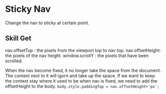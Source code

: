 # Sticky Nav
Change the nav to sticky at certain point.

## Skill Get
nav.offsetTop : the pixels from the viewport top to nav top.
nav.offsetHeight: the pixels of the nav height.
window.scrollY : the pixels that have been scrolled.

When the nav become fixed, it no longer take the space from the document. The context next to it will igorn and take up the space. 
If we want to keep the context stay where it used to be when nav is fixed, we need to add the offsetHeight to the body.
`body.style.paddingTop = nav.offsetHeight+'px';`
